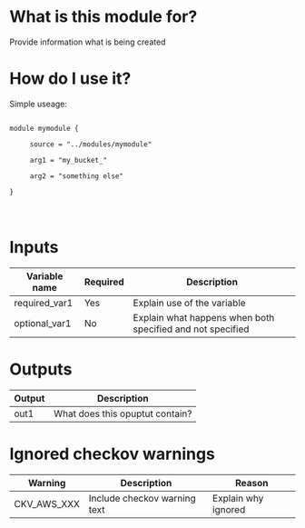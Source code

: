 # What is this module for?
Provide information what is being created

# How do I use it?
Simple useage:

<code>
module mymodule { <br>  
   &nbsp; source = "../modules/mymodule" <br>
   &nbsp; arg1 = "my_bucket_" <br>
   &nbsp; arg2 = "something else" <br>
}
</code>
<br>
<br>

# Inputs
|Variable name|Required|Description|
|-------------|--------|-----------|
|required_var1|Yes|Explain use of the variable|
|optional_var1|No|Explain what happens when both specified and not specified|

# Outputs
|Output|Description|
|---|---|
|out1|What does this opuptut contain?|

# Ignored checkov warnings

|Warning|Description|Reason|
|---|---|---|
|CKV_AWS_XXX|Include checkov warning text| Explain why ignored|
